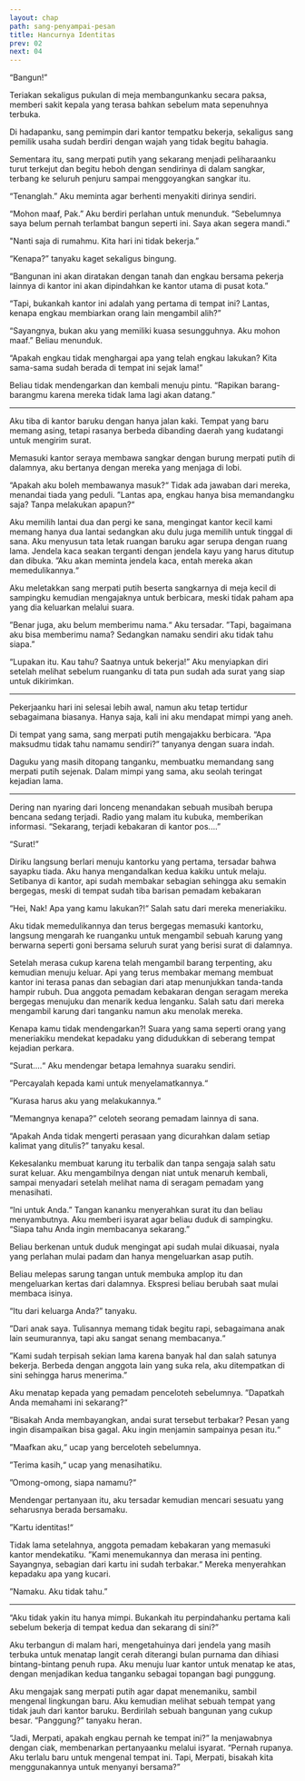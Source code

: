 ```yaml
---
layout: chap
path: sang-penyampai-pesan
title: Hancurnya Identitas
prev: 02
next: 04
---
```

“Bangun!” 

Teriakan sekaligus pukulan di meja membangunkanku secara paksa, memberi sakit kepala yang terasa bahkan sebelum mata sepenuhnya terbuka.

Di hadapanku, sang pemimpin dari kantor tempatku bekerja, sekaligus sang pemilik usaha sudah berdiri dengan wajah yang tidak begitu bahagia.

Sementara itu, sang merpati putih yang sekarang menjadi peliharaanku turut terkejut dan begitu heboh dengan sendirinya di dalam sangkar, terbang ke seluruh penjuru sampai menggoyangkan sangkar itu.

“Tenanglah.” Aku meminta agar berhenti menyakiti dirinya sendiri.

“Mohon maaf, Pak.” Aku berdiri perlahan untuk menunduk. “Sebelumnya saya belum pernah terlambat bangun seperti ini. Saya akan segera mandi.”

"Nanti saja di rumahmu. Kita hari ini tidak bekerja.”

“Kenapa?” tanyaku kaget sekaligus bingung.

“Bangunan ini akan diratakan dengan tanah dan engkau bersama pekerja lainnya di kantor ini akan dipindahkan ke kantor utama di pusat kota.”

“Tapi, bukankah kantor ini adalah yang pertama di tempat ini? Lantas, kenapa engkau membiarkan orang lain mengambil alih?”

“Sayangnya, bukan aku yang memiliki kuasa sesungguhnya. Aku mohon maaf.” Beliau menunduk.

“Apakah engkau tidak menghargai apa yang telah engkau lakukan? Kita sama-sama sudah berada di tempat ini sejak lama!”

Beliau tidak mendengarkan dan kembali menuju pintu. “Rapikan barang-barangmu karena mereka tidak lama lagi akan datang.”

***

Aku tiba di kantor baruku dengan hanya jalan kaki. Tempat yang baru memang asing, tetapi rasanya berbeda dibanding daerah yang kudatangi untuk mengirim surat.

Memasuki kantor seraya membawa sangkar dengan burung merpati putih di dalamnya, aku bertanya dengan mereka yang menjaga di lobi.

“Apakah aku boleh membawanya masuk?“ Tidak ada jawaban dari mereka, menandai tiada yang peduli. ”Lantas apa, engkau hanya bisa memandangku saja? Tanpa melakukan apapun?“

Aku memilih lantai dua dan pergi ke sana, mengingat kantor kecil kami memang hanya dua lantai sedangkan aku dulu juga memilih untuk tinggal di sana. Aku menyusun tata letak ruangan baruku agar serupa dengan ruang lama. Jendela kaca seakan terganti dengan jendela kayu yang harus ditutup dan dibuka. ”Aku akan meminta jendela kaca, entah mereka akan memedulikannya.“

Aku meletakkan sang merpati putih beserta sangkarnya di meja kecil di sampingku kemudian mengajaknya untuk berbicara, meski tidak paham apa yang dia keluarkan melalui suara.

”Benar juga, aku belum memberimu nama.“ Aku tersadar. ”Tapi, bagaimana aku bisa memberimu nama? Sedangkan namaku sendiri aku tidak tahu siapa.”

“Lupakan itu. Kau tahu? Saatnya untuk bekerja!” Aku menyiapkan diri setelah melihat sebelum ruanganku di tata pun sudah ada surat yang siap untuk dikirimkan.

***

Pekerjaanku hari ini selesai lebih awal, namun aku tetap tertidur sebagaimana biasanya. Hanya saja, kali ini aku mendapat mimpi yang aneh.

Di tempat yang sama, sang merpati putih mengajakku berbicara. “Apa maksudmu tidak tahu namamu sendiri?” tanyanya dengan suara indah.

Daguku yang masih ditopang tanganku, membuatku memandang sang merpati putih sejenak. Dalam mimpi yang sama, aku seolah teringat kejadian lama.

***

Dering nan nyaring dari lonceng menandakan sebuah musibah berupa bencana sedang terjadi. Radio yang malam itu kubuka, memberikan informasi. “Sekarang, terjadi kebakaran di kantor pos....”

“Surat!” 

Diriku langsung berlari menuju kantorku yang pertama, tersadar bahwa sayapku tiada. Aku hanya mengandalkan kedua kakiku untuk melaju. Setibanya di kantor, api sudah membakar sebagian sehingga aku semakin bergegas, meski di tempat sudah tiba barisan pemadam kebakaran

“Hei, Nak! Apa yang kamu lakukan?!“ Salah satu dari mereka meneriakiku.

Aku tidak memedulikannya dan terus bergegas memasuki kantorku, langsung mengarah ke ruanganku untuk mengambil sebuah karung yang berwarna seperti goni bersama seluruh surat yang berisi surat di dalamnya.

Setelah merasa cukup karena telah mengambil barang terpenting, aku kemudian menuju keluar. Api yang terus membakar memang membuat kantor ini terasa panas dan sebagian dari atap menunjukkan tanda-tanda hampir rubuh. Dua anggota pemadam kebakaran dengan seragam mereka bergegas menujuku dan menarik kedua lenganku. Salah satu dari mereka mengambil karung dari tanganku namun aku menolak mereka.

Kenapa kamu tidak mendengarkan?! Suara yang sama seperti orang yang meneriakiku mendekat kepadaku yang didudukkan di seberang tempat kejadian perkara.

“Surat....“ Aku mendengar betapa lemahnya suaraku sendiri.

”Percayalah kepada kami untuk menyelamatkannya.“

”Kurasa harus aku yang melakukannya.“

”Memangnya kenapa?” celoteh seorang pemadam lainnya di sana.

“Apakah Anda tidak mengerti perasaan yang dicurahkan dalam setiap kalimat yang ditulis?” tanyaku kesal.

Kekesalanku membuat karung itu terbalik dan tanpa sengaja salah satu surat keluar. Aku mengambilnya dengan niat untuk menaruh kembali, sampai menyadari setelah melihat nama di seragam pemadam yang menasihati.

“Ini untuk Anda.” Tangan kananku menyerahkan surat itu dan beliau menyambutnya. Aku memberi isyarat agar beliau duduk di sampingku. “Siapa tahu Anda ingin membacanya sekarang.”

Beliau berkenan untuk duduk mengingat api sudah mulai dikuasai, nyala yang perlahan mulai padam dan hanya mengeluarkan asap putih.

Beliau melepas sarung tangan untuk membuka amplop itu dan mengeluarkan kertas dari dalamnya. Ekspresi beliau berubah saat mulai membaca isinya.

“Itu dari keluarga Anda?” tanyaku.

”Dari anak saya. Tulisannya memang tidak begitu rapi, sebagaimana anak lain seumurannya, tapi aku sangat senang membacanya.“

”Kami sudah terpisah sekian lama karena banyak hal dan salah satunya bekerja. Berbeda dengan anggota lain yang suka rela, aku ditempatkan di sini sehingga harus menerima.”

Aku menatap kepada yang pemadam penceloteh sebelumnya. ”Dapatkah Anda memahami ini sekarang?“

”Bisakah Anda membayangkan, andai surat tersebut terbakar? Pesan yang ingin disampaikan bisa gagal. Aku ingin menjamin sampainya pesan itu.“

”Maafkan aku,“ ucap yang berceloteh sebelumnya.

”Terima kasih,“ ucap yang menasihatiku.

”Omong-omong, siapa namamu?“

Mendengar pertanyaan itu, aku tersadar kemudian mencari sesuatu yang seharusnya berada bersamaku.

”Kartu identitas!“

Tidak lama setelahnya, anggota pemadam kebakaran yang memasuki kantor mendekatiku. ”Kami menemukannya dan merasa ini penting. Sayangnya, sebagian dari kartu ini sudah terbakar.“ Mereka menyerahkan kepadaku apa yang kucari.

”Namaku. Aku tidak tahu.”

***

“Aku tidak yakin itu hanya mimpi. Bukankah itu perpindahanku pertama kali sebelum bekerja di tempat kedua dan sekarang di sini?”

Aku terbangun di malam hari, mengetahuinya dari jendela yang masih terbuka untuk menatap langit cerah diterangi bulan purnama dan dihiasi bintang-bintang penuh rupa. Aku menuju luar kantor untuk menatap ke atas, dengan menjadikan kedua tanganku sebagai topangan bagi punggung.

Aku mengajak sang merpati putih agar dapat menemaniku, sambil mengenal lingkungan baru. Aku kemudian melihat sebuah tempat yang tidak jauh dari kantor baruku. Berdirilah sebuah bangunan yang cukup besar. “Panggung?” tanyaku heran.

“Jadi, Merpati, apakah engkau pernah ke tempat ini?” Ia menjawabnya dengan ciak, membenarkan pertanyaanku melalui isyarat. “Pernah rupanya. Aku terlalu baru untuk mengenal tempat ini. Tapi, Merpati, bisakah kita menggunakannya untuk menyanyi bersama?”
